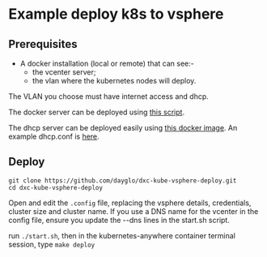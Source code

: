 Example deploy k8s to vsphere
=============================

## Prerequisites

- A docker installation (local or remote) that can see:- 
	- the vcenter server; 
	- the vlan where the kubernetes nodes will deploy.


The VLAN you choose must have internet access and dhcp.

The docker server can be deployed using [this script](https://gist.github.com/dayglo/fc48638d30218a5d420c69c7ac5b71dc).

The dhcp server can be deployed easily using [this docker image](https://hub.docker.com/r/joebiellik/dhcpd/). An example dhcp.conf is [here](https://gist.github.com/dayglo/d095922dda57a9ebe6b0018c404e6fca).


## Deploy

```
git clone https://github.com/dayglo/dxc-kube-vsphere-deploy.git
cd dxc-kube-vsphere-deploy
```

Open and edit the ```.config``` file, replacing the vsphere details, credentials, cluster size and cluster name. If you use a DNS name for the vcenter in the config file, ensure you update the --dns lines in the start.sh script.

run ```./start.sh```, then in the kubernetes-anywhere container terminal session, type ```make deploy``` 